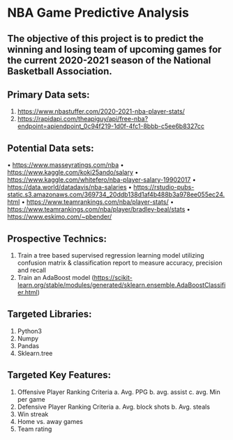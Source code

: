 # NBA Game Predictive Analysis
The objective of this project is to predict the winning and losing team of upcoming games for the current 2020-2021 season of the National Basketball Association.
---

## Primary Data sets:

1.	https://www.nbastuffer.com/2020-2021-nba-player-stats/ 
2.	https://rapidapi.com/theapiguy/api/free-nba?endpoint=apiendpoint_0c94f219-1d0f-4fc1-8bbb-c5ee6b8327cc

## Potential Data sets:

•	https://www.masseyratings.com/nba
•	https://www.kaggle.com/koki25ando/salary
•	https://www.kaggle.com/whitefero/nba-player-salary-19902017
•	https://data.world/datadavis/nba-salaries
•	https://rstudio-pubs-static.s3.amazonaws.com/369734_20ddb138d1af4b488b3a978ee055ec24.html
•	https://www.teamrankings.com/nba/player-stats/
•	https://www.teamrankings.com/nba/player/bradley-beal/stats
•	https://www.eskimo.com/~pbender/ 


## Prospective Technics:
1.	Train a tree based supervised regression learning model utilizing confusion matrix & classification report to measure accuracy, precision and recall
2.	Train an AdaBoost model (https://scikit-learn.org/stable/modules/generated/sklearn.ensemble.AdaBoostClassifier.html)

## Targeted Libraries:
1.	Python3
2.	Numpy
3.	Pandas
4.	Sklearn.tree

## Targeted Key Features:
1.	Offensive Player Ranking Criteria
a.	Avg. PPG
b.	avg. assist
c.	avg. Min per game
2.	Defensive Player Ranking Criteria
a.	Avg. block shots
b.	Avg. steals
3.	Win streak
4.	Home vs. away games
5.	Team rating




